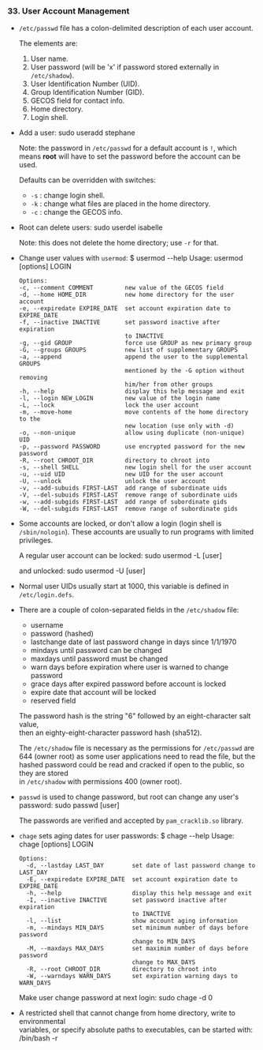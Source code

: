### 33. User Account Management

  * `/etc/passwd` file has a colon-delimited description of each user account.

    The elements are:

      1. User name.
      2. User password (will be 'x' if password stored externally in `/etc/shadow`).
      3. User Identification Number (UID).
      4. Group Identification Number (GID).
      5. GECOS field for contact info.
      6. Home directory.
      7. Login shell.

  * Add a user:
        sudo useradd stephane

    Note: the password in `/etc/passwd` for a default account is `!`, which means
    **root** will have to set the password before the account can be used.

    Defaults can be overridden with switches:
      * `-s` : change login shell.
      * `-k` : change what files are placed in the home directory.
      * `-c` : change the GECOS info.

  * Root can delete users:
        sudo userdel isabelle

    Note: this does not delete the home directory; use `-r` for that.

  * Change user values with `usermod`:
        $ usermod --help
        Usage: usermod [options] LOGIN

        Options:
        -c, --comment COMMENT         new value of the GECOS field
        -d, --home HOME_DIR           new home directory for the user account
        -e, --expiredate EXPIRE_DATE  set account expiration date to EXPIRE_DATE
        -f, --inactive INACTIVE       set password inactive after expiration
                                      to INACTIVE
        -g, --gid GROUP               force use GROUP as new primary group
        -G, --groups GROUPS           new list of supplementary GROUPS
        -a, --append                  append the user to the supplemental GROUPS
                                      mentioned by the -G option without removing
                                      him/her from other groups
        -h, --help                    display this help message and exit
        -l, --login NEW_LOGIN         new value of the login name
        -L, --lock                    lock the user account
        -m, --move-home               move contents of the home directory to the
                                      new location (use only with -d)
        -o, --non-unique              allow using duplicate (non-unique) UID
        -p, --password PASSWORD       use encrypted password for the new password
        -R, --root CHROOT_DIR         directory to chroot into
        -s, --shell SHELL             new login shell for the user account
        -u, --uid UID                 new UID for the user account
        -U, --unlock                  unlock the user account
        -v, --add-subuids FIRST-LAST  add range of subordinate uids
        -V, --del-subuids FIRST-LAST  remove range of subordinate uids
        -w, --add-subgids FIRST-LAST  add range of subordinate gids
        -W, --del-subgids FIRST-LAST  remove range of subordinate gids

  * Some accounts are locked, or don't allow a login (login shell is `/sbin/nologin`).
    These accounts are usually to run programs with limited privileges.

    A regular user account can be locked:
        sudo usermod -L [user]

    and unlocked:
        sudo usermod -U [user]

  * Normal user UIDs usually start at 1000, this variable is defined in `/etc/login.defs`.

  * There are a couple of colon-separated fields in the `/etc/shadow` file:
      * username
      * password (hashed)
      * lastchange date of last password change in days since 1/1/1970
      * mindays until password can be changed
      * maxdays until password must be changed
      * warn days before expiration where user is warned to change password
      * grace days after expired password before account is locked
      * expire date that account will be locked
      * reserved field

    The password hash is the string "$6$" followed by an eight-character salt value,  
    then an eighty-eight-character password hash (sha512).

    The `/etc/shadow` file is necessary as the permissions for `/etc/passwd` are
    644 (owner root) as some user applications need to read the file, but the hashed
    password could be read and cracked if open to the public, so they are stored  
    in `/etc/shadow` with permissions 400 (owner root).

  * `passwd` is used to change password, but root can change any user's password:
        sudo passwd [user]

    The passwords are verified and accepted by `pam_cracklib.so` library.

  * `chage` sets aging dates for user passwords:
        $ chage --help
        Usage: chage [options] LOGIN

        Options:
          -d, --lastday LAST_DAY        set date of last password change to LAST_DAY
          -E, --expiredate EXPIRE_DATE  set account expiration date to EXPIRE_DATE
          -h, --help                    display this help message and exit
          -I, --inactive INACTIVE       set password inactive after expiration
                                        to INACTIVE
          -l, --list                    show account aging information
          -m, --mindays MIN_DAYS        set minimum number of days before password
                                        change to MIN_DAYS
          -M, --maxdays MAX_DAYS        set maximim number of days before password
                                        change to MAX_DAYS
          -R, --root CHROOT_DIR         directory to chroot into
          -W, --warndays WARN_DAYS      set expiration warning days to WARN_DAYS

    Make user change password at next login:
        sudo chage -d 0 <user>

  * A restricted shell that cannot change from home directory, write to environmental  
    variables, or specify absolute paths to executables, can be started with:
        /bin/bash -r
